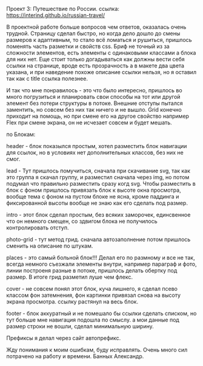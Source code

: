 Проект 3: Путешествие по России. ссылка: https://interind.github.io/russian-travel/

В проектной работе больше вопросов чем ответов, оказалась очень трудной.
Страницу сделал быстро, но когда дело дошло до смены размеров к адаптивным, то стало всё ломаться и рушиться,
пришлось поменять часть разметки и свойств css.
Бриф не точный из за сложности элементов, есть элементы с одинаковыми классами а блока для них нет.
Еще стоит только догадываться как должны вести себя ссылки на странице, вроде есть прозрачность а в макете два цвета указана, и при 
наведение похоже описание ссылки нельзя, но я оставил так как с title ссылка полезнее. 

И так что мне понравилось - это что было интересно, пришлось во много погрузиться и планировать свои способы на тот или другой элемент 
без потери структуры в потоке.
Внешние отступы пытался заментить, но совсем без них так ничего и не вышло.
Grid конечно приходит на помощь, но при смене его на другое свойство например Flex при смене экрана, он не исчезает совсем и будет мешать.

по Блокам:

header - блок показылся простым, хотел разместить блок навигации для ссылок, но в условиях нет дополнительных классов, без них не смог.

lead - Тут пришлось помучиться, сначала при скачивание svg, так как это группа я скачал группу, и разместил сначала через img, но потом подумал что 
правильно разместить сразу когд svg. Чтобы разместить в блок с фоном пришлось привязать блок к высоте окна просмотра, вообще тема с фоном на пустом блоке не ясна, кроме паддинга и фиксированной высоты вообще не знаю как его сделать под размер.

intro - этот блок сделал простым, без всяких заморочек, единсвенное что он немного смещен, со здвигом блока не получилось контролировать отступ.

photo-grid - тут метод грид. сначала автозаполнение потом пришлось сменить на описание по штукам.

places - это самый больной блок!!! Делал его по размному и все не так, всегда немного съезжали элементы внутри, например параграф и фото, линии построеня разные в потоке, пришлось делать обертку под размер. В итоге грид разметил луше чем флекс.

cover - не совсем понял этот блок, куча лишнего, я сделал псево классом фон затемнения, фон картинки привязал снова на высоту экрана просмотра.
ссылку растянул на весь блок.

footer - блок аккуратный и не помешало бы ссылки сделать списком, но тут больше мне навигация подошла по смыслу. а мои данные под размер строки не вошли, сделал минимальную ширину.

Префиксы я делал через сайт автопрефикс. 

Жду понимания к моим ошибкам, буду исправлять. Очень много сил потрачено на работу и времени. Банных Александр.